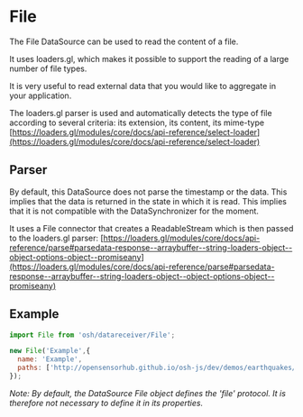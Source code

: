 # File

The File DataSource can be used to read the content of a file.

It uses loaders.gl, which makes it possible to support the reading of a large number of file types.

It is very useful to read external data that you would like to aggregate in your application.

The loaders.gl parser is used and automatically detects the type of file according to several criteria: its extension, 
its content, its mime-type  [https://loaders.gl/modules/core/docs/api-reference/select-loader](https://loaders.gl/modules/core/docs/api-reference/select-loader)

## Parser

By default, this DataSource does not parse the timestamp or the data. This implies that the data is returned in the
state in which it is read. This implies that it is not compatible with the DataSynchronizer for the moment.

It uses a File connector that creates a ReadableStream which is then passed to the loaders.gl parser:
[https://loaders.gl/modules/core/docs/api-reference/parse#parsedata-response--arraybuffer--string-loaders-object--object-options-object--promiseany](https://loaders.gl/modules/core/docs/api-reference/parse#parsedata-response--arraybuffer--string-loaders-object--object-options-object--promiseany)

<DocumentationLoad path="/guide/api/File.html"/>

## Example
```js
import File from 'osh/datareceiver/File';

new File('Example',{
  name: 'Example',
  paths: ['http://opensensorhub.github.io/osh-js/dev/demos/earthquakes/data/earthquakes.1.csv']
});
```
*Note: By default, the DataSource File object defines the 'file' protocol.
It is therefore not necessary to define it in its properties.*
